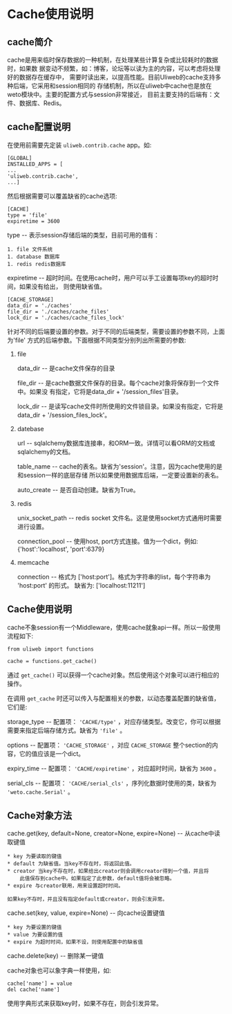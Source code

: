 # Cache使用说明


## cache简介

cache是用来临时保存数据的一种机制，在处理某些计算复杂或比较耗时的数据时，如果数
据变动不频繁，如：博客，论坛等以读为主的内容，可以考虑将处理好的数据存在缓存中，
需要时读出来，以提高性能。目前Uliweb的cache支持多种后端，它采用和session相同的
存储机制，所以在uliweb中cache也是放在weto模块中。主要的配置方式与session非常接近，
目前主要支持的后端有：文件、数据库、Redis。


## cache配置说明

在使用前需要先定装 `uliweb.contrib.cache` app。如:


```
[GLOBAL]
INSTALLED_APPS = [
...
'uliweb.contrib.cache',
...]
```

然后根据需要可以覆盖缺省的cache选项:


```
[CACHE]
type = 'file'
expiretime = 3600
```


type --
    表示session存储后端的类型，目前可用的值有：

    1. file 文件系统
    1. database 数据库
    1. redis redis数据库


expiretime --
    超时时间。在使用cache时，用户可以手工设置每项key的超时时间，如果没有给出，
    则使用缺省值。



```
[CACHE_STORAGE]
data_dir = './caches'
file_dir = './caches/cache_files'
lock_dir = './caches/cache_files_lock'
```

针对不同的后端要设置的参数。对于不同的后端类型，需要设置的参数不同，上面为'file'
方式的后端参数。下面根据不同类型分别列出所需要的参数:


1. file

    data_dir --
    是cache文件保存的目录

    file_dir --
    是cache数据文件保存的目录。每个cache对象将保存到一个文件中。如果没
        有指定，它将是data_dir + '/session_files'目录。

    lock_dir --
    是读写cache文件时所使用的文件锁目录。如果没有指定，它将是data_dir + '/session_files_lock'。


1. datebase

    url --
    sqlalchemy数据库连接串，和ORM一致。详情可以看ORM的文档或sqlalchemy的文档。

    table_name --
    cache的表名。缺省为'session'。注意，因为cache使用的是和session一样的底层存储
        所以如果使用数据库后端，一定要设置新的表名。

    auto_create --
    是否自动创建。缺省为True。


1. redis

    unix_socket_path --
    redis socket 文件名。这是使用socket方式通用时需要进行设置。

    connection_pool --
    使用host, port方式连接。值为一个dict，例如: {'host':'localhost', 'port':6379}


1. memcache

    connection --
    格式为 ['host:port']。格式为字符串的list，每个字符串为 'host:port' 的形式。
        缺省为: ['localhost:11211']




## Cache使用说明

cache不象session有一个Middleware，使用cache就象api一样。所以一般使用流程如下:


```
from uliweb import functions

cache = functions.get_cache()
```

通过 `get_cache()` 可以获得一个cache对象。然后使用这个对象可以进行相应的操作。

在调用 `get_cache` 时还可以传入与配置相关的参数，以动态覆盖配置的缺省值，它们是:


storage_type --
    配置项： `'CACHE/type'` ，对应存储类型。改变它，你可以根据需要来指定后端存储方式。缺省为 `'file'` 。

options --
    配置项： `'CACHE_STORAGE'` ，对应 `CACHE_STORAGE` 整个section的内容，它的值应该是一个dict。

expiry_time --
    配置项： `'CACHE/expiretime'` ，对应超时时间，缺省为 `3600` 。

serial_cls --
    配置项： `'CACHE/serial_cls'` ，序列化数据时使用的类，缺省为 `'weto.cache.Serial'` 。



## Cache对象方法


cache.get(key, default=None, creator=None, expire=None) --
    从cache中读取键值

    * key 为要读取的键值
    * default 为缺省值。当key不存在时，将返回此值。
    * creator 当key不存在时，如果给出creator则会调用creator得到一个值，并且将
        此值保存到cache中。如果指定了此参数，default值将会被忽略。
    * expire 与creator联用，用来设置超时时间。

    如果key不存时，并且没有指定default或creator，则会引发异常。

cache.set(key, value, expire=None) --
    向cache设置键值

    * key 为要设置的键值
    * value 为要设置的值
    * expire 为超时时间，如果不设，则使用配置中的缺省值


cache.delete(key) --
    删除某一键值


cache对象也可以象字典一样使用，如:


```
cache['name'] = value
del cache['name']
```

使用字典形式来获取key时，如果不存在，则会引发异常。

